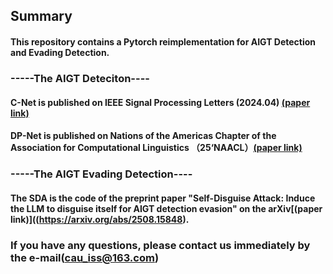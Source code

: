 ## Summary

#### This repository contains a Pytorch reimplementation for AIGT Detection and Evading Detection.

### -----The AIGT Deteciton----

#### C-Net is published on IEEE Signal Processing Letters (2024.04) [(paper link)](https://ieeexplore.ieee.org/abstract/document/10508945)
#### DP-Net is published on Nations of the Americas Chapter of the Association for Computational Linguistics （25‘NAACL）[(paper link)](https://aclanthology.org/anthology-files/anthology-files/pdf/naacl/2025.naacl-long.446.pdf)

### -----The  AIGT Evading Detection----

#### The SDA is the code of the preprint paper "Self-Disguise Attack: Induce the LLM to disguise itself for AIGT detection evasion" on the arXiv[(paper link)]((https://arxiv.org/abs/2508.15848).


### If you have any questions, please contact us immediately by the e-mail(cau_iss@163.com)
